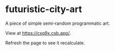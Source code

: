 # futuristic-city-art

A piece of simple semi-random programmatic art.

View at https://cxq9x.csb.app/.

Refresh the page to see it recalculate.
